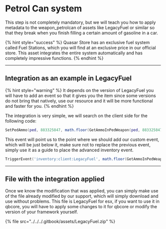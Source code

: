 # Petrol Can system

This step is not completely mandatory, but we will teach you how to apply metadata to the weapon\_petrolcan of assets like LegacyFuel or similar so that they break when you finish filling a certain amount of gasoline in a car.

{% hint style="success" %}
Quasar Store has an exclusive fuel system called Fuel Stations, which you will find at an exclusive price in our official store. This asset integrates the entire system automatically and has completely impressive functions.
{% endhint %}

***

## Integration as an example in LegacyFuel <a href="#integration-as-an-example-in-legacyfuel" id="integration-as-an-example-in-legacyfuel"></a>

{% hint style="warning" %}
It depends on the version of LegacyFuel you will have to add an event so that it gives you the item since some versions do not bring that natively, use our resource and it will be more functional and faster for you.
{% endhint %}

The integration is very simple, we will search on the client side for the following code:

```lua
SetPedAmmo(ped, 883325847, math.floor(GetAmmoInPedWeapon(ped, 883325847) - fuelToAdd * 100))
```

This event will point us to the point where we should add our custom event, which will be just below it, make sure not to replace the previous event, simply use it as a guide to place the advanced inventory event.

```lua
TriggerEvent('inventory:client:LegacyFuel', math.floor(GetAmmoInPedWeapon(ped, 883325847) - fuelToAdd * 100))
```

***

## File with the integration applied <a href="#file-with-the-integration-applied" id="file-with-the-integration-applied"></a>

Once we know the modification that was applied, you can simply make use of the file already modified by our support, which will simply download and use without problems. This file is LegacyFuel for esx, if you want to use it in qbcore, you will have to apply some changes to it for qbcore or modify the version of your framework yourself.

{% file src="../../../.gitbook/assets/LegacyFuel.zip" %}
